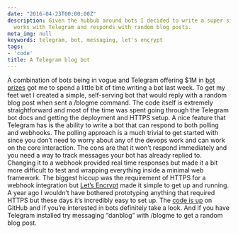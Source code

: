 ```yaml
---
date: "2016-04-23T00:00:00Z"
description: Given the hubbub around bots I decided to write a super simple one that
  works with Telegram and responds with random blog posts.
meta_img: null
keywords: telegram, bot, messaging, let's encrypt
tags:
- 'code'
title: A Telegram blog bot
---
```


A combination of bots being in vogue and Telegram offering $1M in [bot prizes](https://telegram.org/blog/botprize) got me to spend a little bit of time writing a bot last week. To get my feet wet I created a simple, self-serving bot that would reply with a random blog post when sent a /blogme command. The code itself is extremely straightforward and most of the time was spent going through the Telegram bot docs and getting the deployment and HTTPS setup. A nice feature that Telegram has is the ability to write a bot that can respond to both polling and webhooks. The polling approach is a much trivial to get started with since you don’t need to worry about any of the devops work and can work on the core interaction. The cons are that it won’t respond immediately and you need a way to track messages your bot has already replied to. Changing it to a webhook provided real time responses but made it a bit more difficult to test and wrapping everything inside a minimal web framework. The biggest hiccup was the requirement of HTTPS for a webhook integration but [Let’s Encrypt](https://letsencrypt.org/) made it simple to get up and running. A year ago I wouldn’t have bothered prototyping anything that required HTTPS but these days it’s incredibly easy to set up. The [code is up](https://github.com/dangoldin/bots) on GitHub and if you’re interested in bots definitely take a look. And if you have Telegram installed try messaging “danblog” with /blogme to get a random blog post.
